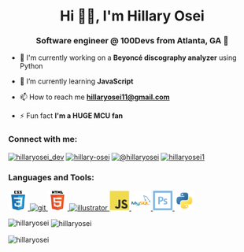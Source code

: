<h1 align="center">Hi 👋🏾, I'm Hillary Osei</h1>
<h3 align="center">Software engineer @ 100Devs from Atlanta, GA 🍑</h3>

- 🔭 I'm currently working on a **Beyoncé discography analyzer** using Python

- 🌱 I’m currently learning **JavaScript**

- 📫 How to reach me **hillaryosei11@gmail.com**

- ⚡ Fun fact **I'm a HUGE MCU fan**

<h3 align="left">Connect with me:</h3>
<p align="left">
<a href="https://twitter.com/hillaryosei_dev" target="blank"><img align="center" src="https://raw.githubusercontent.com/rahuldkjain/github-profile-readme-generator/master/src/images/icons/Social/twitter.svg" alt="hillaryosei_dev" height="30" width="40" /></a>
<a href="https://linkedin.com/in/hillary-osei" target="blank"><img align="center" src="https://raw.githubusercontent.com/rahuldkjain/github-profile-readme-generator/master/src/images/icons/Social/linked-in-alt.svg" alt="hillary-osei" height="30" width="40" /></a>
<a href="https://hashnode.com/@hillaryosei" target="blank"><img align="center" src="https://raw.githubusercontent.com/rahuldkjain/github-profile-readme-generator/master/src/images/icons/Social/hashnode.svg" alt="@hillaryosei" height="30" width="40" /></a>
<a href="https://www.hackerrank.com/hillaryosei1" target="blank"><img align="center" src="https://raw.githubusercontent.com/rahuldkjain/github-profile-readme-generator/master/src/images/icons/Social/hackerrank.svg" alt="hillaryosei1" height="30" width="40" /></a>
</p>

<h3 align="left">Languages and Tools:</h3>
<p align="left"> <a href="https://www.w3schools.com/css/" target="_blank" rel="noreferrer"> <img src="https://raw.githubusercontent.com/devicons/devicon/master/icons/css3/css3-original-wordmark.svg" alt="css3" width="40" height="40"/> </a> <a href="https://git-scm.com/" target="_blank" rel="noreferrer"> <img src="https://www.vectorlogo.zone/logos/git-scm/git-scm-icon.svg" alt="git" width="40" height="40"/> </a> <a href="https://www.w3.org/html/" target="_blank" rel="noreferrer"> <img src="https://raw.githubusercontent.com/devicons/devicon/master/icons/html5/html5-original-wordmark.svg" alt="html5" width="40" height="40"/> </a> <a href="https://www.adobe.com/in/products/illustrator.html" target="_blank" rel="noreferrer"> <img src="https://www.vectorlogo.zone/logos/adobe_illustrator/adobe_illustrator-icon.svg" alt="illustrator" width="40" height="40"/> </a> <a href="https://developer.mozilla.org/en-US/docs/Web/JavaScript" target="_blank" rel="noreferrer"> <img src="https://raw.githubusercontent.com/devicons/devicon/master/icons/javascript/javascript-original.svg" alt="javascript" width="40" height="40"/> </a> <a href="https://www.mysql.com/" target="_blank" rel="noreferrer"> <img src="https://raw.githubusercontent.com/devicons/devicon/master/icons/mysql/mysql-original-wordmark.svg" alt="mysql" width="40" height="40"/> </a> <a href="https://www.photoshop.com/en" target="_blank" rel="noreferrer"> <img src="https://raw.githubusercontent.com/devicons/devicon/master/icons/photoshop/photoshop-line.svg" alt="photoshop" width="40" height="40"/> </a> <a href="https://www.python.org" target="_blank" rel="noreferrer"> <img src="https://raw.githubusercontent.com/devicons/devicon/master/icons/python/python-original.svg" alt="python" width="40" height="40"/> </a> </p>

<p><img align="left" src="https://github-readme-stats.vercel.app/api/top-langs?username=hillaryosei&show_icons=true&locale=en&layout=compact" alt="hillaryosei" /></p>

<p>&nbsp;<img align="center" src="https://github-readme-stats.vercel.app/api?username=hillaryosei&show_icons=true&locale=en" alt="hillaryosei" /></p>

<p><img align="center" src="https://github-readme-streak-stats.herokuapp.com/?user=hillaryosei&" alt="hillaryosei" /></p>
